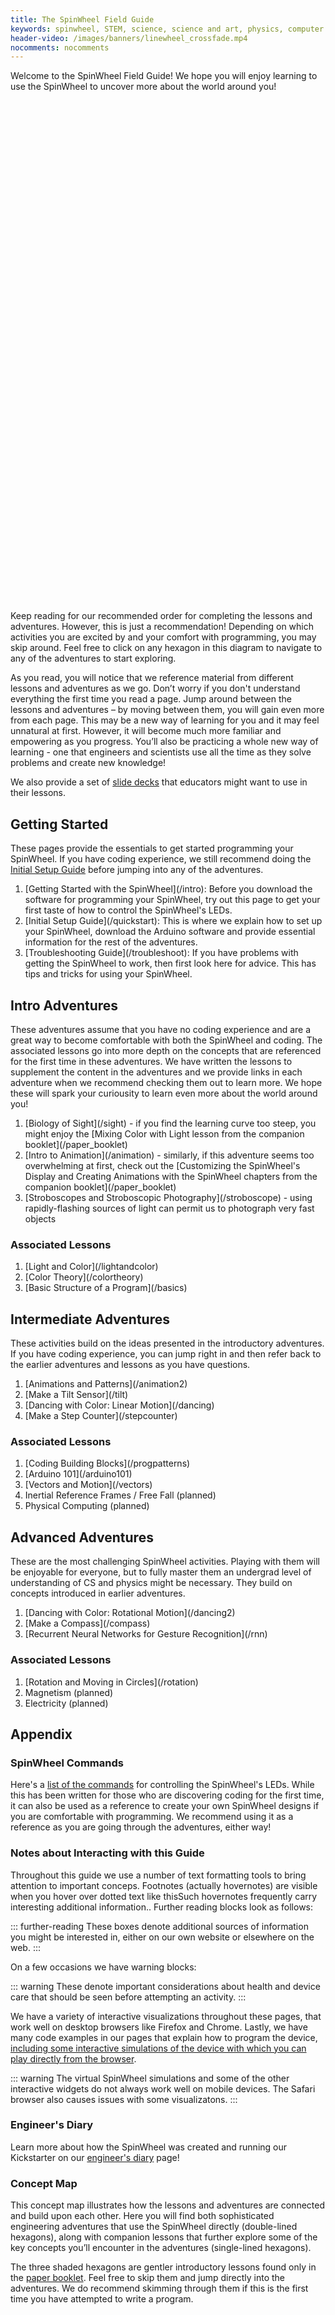 ```yaml
---
title: The SpinWheel Field Guide
keywords: spinwheel, STEM, science, science and art, physics, computer science, middle school, high school, textbook
header-video: /images/banners/linewheel_crossfade.mp4
nocomments: nocomments
---
```


Welcome to the SpinWheel Field Guide! We hope you will enjoy learning to use the SpinWheel to uncover more about the world around you!

<style>
@font-face {
  font-family: 'xkcd';
  src: url('/xkcd-script.ttf')  format('truetype');
}

:root {
  /* Change this to change the appearance of the hexaons */
  --hex-width: 150px; 
  --hex-inner-border: 15px;
  
  /* Other hexagon dimentions */
  --hex-side: calc(var(--hex-width)/2);
  --hex-height: calc(var(--hex-side)*1.7320508075688772);
  --hex-tiptotip: calc(var(--hex-side)*3 - var(--hex-inner-border)*0.75);
  --hex-transition: all .2s ease;
}

/* Hexagons */
.hexagon-container {
  display: grid;
  grid-template-columns: var(--hex-tiptotip) var(--hex-tiptotip) var(--hex-tiptotip) var(--hex-tiptotip);
  grid-auto-rows: calc(var(--hex-height)/2 - var(--hex-inner-border)*1.7320508075688772/8);
  grid-gap: 0 0;
  font-family: xkcd;
}
.hexagon {
  align-items: center;
  cursor: pointer;
  display: flex;
  height: var(--hex-height);
  justify-content: center;
  position: relative;
  transition: var(--hex-transition);
  width: var(--hex-width);
}

.hexagon:nth-child(8n + 5),
.hexagon:nth-child(8n + 6),
.hexagon:nth-child(8n + 7),
.hexagon:nth-child(8n + 8) {
  margin-left: calc(var(--hex-side) * 1.5 - var(--hex-inner-border)*0.375);
}

.hexagon {
  clip-path: polygon(75% 0, 100% 50%, 75% 100%, 25% 100%, 0 50%, 25% 0);
}

.hexagon * {
  display: block;
  display: flex;
  justify-content: center;
  align-items: center;
  transition: var(--hex-transition);
  clip-path: polygon(75% 0, 100% 50%, 75% 100%, 25% 100%, 0 50%, 25% 0);
  background-color: white;
}

.hexagon a {
  text-align: center;
  line-height: 18px;
  font-size: 16px;
  text-decoration: none;
}

.hexagon *:hover {
  background-color: white !important;
  font-size: 18px !important;
}

.hexagon > * {
  width: calc(var(--hex-width) - var(--hex-inner-border));
  height: calc(var(--hex-height) - var(--hex-inner-border)*1.7320508075688772/2);
}

.hexagon > div > div {
  width: calc(var(--hex-width) - 1.8*var(--hex-inner-border));
  height: calc(var(--hex-height) - 1.8*var(--hex-inner-border)*1.7320508075688772/2);
}

.hexagon > div > div > a {
  width: calc(var(--hex-width) - 2.1*var(--hex-inner-border));
  height: calc(var(--hex-height) - 2.1*var(--hex-inner-border)*1.7320508075688772/2);
}
</style>

<ul id="hexmap" class="hexagon-container">
  <li class="hexagon"></li>
  <li class="hexagon"></li>
  <li class="hexagon"></li>
  <li class="hexagon"></li>
  <li class="hexagon"></li>
  <li class="hexagon"></li>
  <li class="hexagon"></li>
  <li class="hexagon"></li>
  <li class="hexagon"></li>
  <li class="hexagon"></li>
  <li class="hexagon"></li>
  <li class="hexagon"></li>
  <li class="hexagon"></li>
  <li class="hexagon"></li>
  <li class="hexagon"></li>
  <li class="hexagon"></li>
  <li class="hexagon"></li>
  <li class="hexagon"></li>
  <li class="hexagon"></li>
  <li class="hexagon"></li>
  <li class="hexagon"></li>
  <li class="hexagon"></li>
  <li class="hexagon"></li>
  <li class="hexagon"></li>
  <li class="hexagon"></li>
  <li class="hexagon"></li>
  <li class="hexagon"></li>
  <li class="hexagon"></li>
  <li class="hexagon"></li>
  <li class="hexagon"></li>
  <li class="hexagon"></li>
  <li class="hexagon"></li>
  <li class="hexagon"></li>
  <li class="hexagon"></li>
  <li class="hexagon"></li>
  <li class="hexagon"></li>
  <li class="hexagon"></li>
  <li class="hexagon"></li>
  <li class="hexagon"></li>
  <li class="hexagon"></li>
  <li class="hexagon"></li>
  <li class="hexagon"></li>
  <li class="hexagon"></li>
  <li class="hexagon"></li>
  <li class="hexagon"></li>
  <li class="hexagon"></li>
  <li class="hexagon"></li>
  <li class="hexagon"></li>
  <li class="hexagon"></li>
</ul>

Keep reading for our recommended order for completing the lessons and adventures. However, this is just a recommendation! Depending on which activities you are excited by and your comfort with programming, you may skip around. Feel free to click on any hexagon in this diagram to navigate to any of the adventures to start exploring.

As you read, you will notice that we reference material from different lessons and adventures as we go. Don’t worry if you don't understand everything the first time you read a page. Jump around between the lessons and adventures – by moving between them, you will gain even more from each page. 
This may be a new way of learning for you and it may feel unnatural at first. However, it will become much more familiar and empowering as you progress. You’ll also be practicing a whole new way of learning - one that engineers and scientists use all the time as they solve problems and create new knowledge! 

We also provide a set of [slide decks](/slides) that educators might want to use in their lessons.

## Getting Started

These pages provide the essentials to get started programming your SpinWheel. 
If you have coding experience, we still recommend doing the [Initial Setup Guide](/quickstart) before jumping into any of the adventures.

<ol>
<li> [Getting Started with the SpinWheel](/intro): Before you download the software for programming your SpinWheel, try out this page to get your first taste of how to control the SpinWheel's LEDs. </li>
<li> [Initial Setup Guide](/quickstart): This is where we explain how to set up your SpinWheel, download the Arduino software and provide essential information for the rest of the adventures. </li>
<li> [Troubleshooting Guide](/troubleshoot): If you have problems with getting the SpinWheel to work, then first look here for advice. This has tips and tricks for using your SpinWheel. </li>
</ol>

## Intro Adventures

These adventures assume that you have no coding experience and are a great way to become comfortable with both the SpinWheel and coding. The associated lessons go into more depth on the concepts that are referenced for the first time in these adventures. We have written the lessons to supplement the content in the adventures and we provide links in each adventure when we recommend checking them out to learn more. We hope these will spark your curiousity to learn even more about the world around you!

<ol>
<li>[Biology of Sight](/sight) - if you find the learning curve too steep, you might enjoy the [Mixing Color with Light lesson from the companion booklet](/paper_booklet)</li>
<li> [Intro to Animation](/animation) - similarly, if this adventure seems too overwhelming at first, check out the [Customizing the SpinWheel&#39;s Display and Creating Animations with the SpinWheel chapters from the companion booklet](/paper_booklet)</li>
<li> [Stroboscopes and Stroboscopic Photography](/stroboscope) - using rapidly-flashing sources of light can permit us to photograph very fast objects </li>
</ol>

### Associated Lessons
<ol>
<li> [Light and Color](/lightandcolor)</li>
<li> [Color Theory](/colortheory) </li>
<li> [Basic Structure of a Program](/basics)</li>
</ol>

## Intermediate Adventures

These activities build on the ideas presented in the introductory adventures. If you have coding experience, you can jump right in and then refer back to the earlier adventures and lessons as you have questions.

<ol>
<li>[Animations and Patterns](/animation2)</li>
<li> [Make a Tilt Sensor](/tilt)</li>
<li> [Dancing with Color: Linear Motion](/dancing)</li>
<li> [Make a Step Counter](/stepcounter)</li>
</ol>

### Associated Lessons
<ol>
<li> [Coding Building Blocks](/progpatterns)</li>
<li> [Arduino 101](/arduino101) </li>
<li> [Vectors and Motion](/vectors)</li>
<li> Inertial Reference Frames / Free Fall (planned)</li>
<li> Physical Computing (planned)</li>
</ol>

## Advanced Adventures

These are the most challenging SpinWheel activities. Playing with them will be enjoyable for everyone, but to fully master them an undergrad level of understanding of CS and physics might be necessary. They build on concepts introduced in earlier adventures.

<ol>
<li> [Dancing with Color: Rotational Motion](/dancing2)</li>
<li> [Make a Compass](/compass)</li>
<li> [Recurrent Neural Networks for Gesture Recognition](/rnn)</li>
</ol>

### Associated Lessons
<ol>
<li> [Rotation and Moving in Circles](/rotation)</li>
<li> Magnetism (planned)</li>
<li> Electricity (planned)</li>
</ol>

## Appendix

### SpinWheel Commands
Here's a [list of the commands](/allcommands) for controlling the SpinWheel's LEDs. While this has been written for those who are discovering coding for the first time, it can also be used as a reference to create your own SpinWheel designs if you are comfortable with programming. We recommend using it as a reference as you are going through the adventures, either way!

### Notes about Interacting with this Guide
Throughout this guide we use a number of text formatting tools to bring attention to important conceps. Footnotes (actually hovernotes) are visible when you hover <span class="footnote">over dotted text like this<span>Such hovernotes frequently carry interesting additional information.</span></span>.
Further reading blocks look as follows:

::: further-reading
These boxes denote additional sources of information you might be interested in, either on our own website or elsewhere on the web.
:::

On a few occasions we have warning blocks:

::: warning
These denote important considerations about health and device care that should be seen before attempting an activity.
:::

We have a variety of interactive visualizations throughout these pages, that work well on desktop browsers like Firefox and Chrome. Lastly, we have many code examples in our pages that explain how to program the device, [including some interactive simulations of the device with which you can play directly from the browser](/intro).

::: warning
The virtual SpinWheel simulations and some of the other interactive widgets do not always work well on mobile devices. The Safari browser also causes issues with some visualizatons.
:::

### Engineer's Diary

Learn more about how the SpinWheel was created and running our Kickstarter on our [engineer's diary](/diary) page!

### Concept Map

This concept map illustrates how the lessons and adventures are connected and build upon each other. Here you will find both sophisticated engineering adventures that use the SpinWheel directly (double-lined hexagons), along with companion lessons that further explore some of the key concepts you’ll encounter in the adventures (single-lined hexagons).

The three shaded hexagons are gentler introductory lessons found only in the [paper booklet](/paper_booklet/). Feel free to skip them and jump directly into the adventures. We do recommend skimming through them if this is the first time you have attempted to write a program.


<ul id="hexmap2" class="hexagon-container">
  <li class="hexagon"></li>
  <li class="hexagon"></li>
  <li class="hexagon"></li>
  <li class="hexagon"></li>
  <li class="hexagon"></li>
  <li class="hexagon"></li>
  <li class="hexagon"></li>
  <li class="hexagon"></li>
  <li class="hexagon"></li>
  <li class="hexagon"></li>
  <li class="hexagon"></li>
  <li class="hexagon"></li>
  <li class="hexagon"></li>
  <li class="hexagon"></li>
  <li class="hexagon"></li>
  <li class="hexagon"></li>
  <li class="hexagon"></li>
  <li class="hexagon"></li>
  <li class="hexagon"></li>
  <li class="hexagon"></li>
  <li class="hexagon"></li>
  <li class="hexagon"></li>
  <li class="hexagon"></li>
  <li class="hexagon"></li>
  <li class="hexagon"></li>
  <li class="hexagon"></li>
  <li class="hexagon"></li>
  <li class="hexagon"></li>
  <li class="hexagon"></li>
  <li class="hexagon"></li>
  <li class="hexagon"></li>
  <li class="hexagon"></li>
  <li class="hexagon"></li>
  <li class="hexagon"></li>
  <li class="hexagon"></li>
  <li class="hexagon"></li>
  <li class="hexagon"></li>
  <li class="hexagon"></li>
  <li class="hexagon"></li>
  <li class="hexagon"></li>
  <li class="hexagon"></li>
  <li class="hexagon"></li>
  <li class="hexagon"></li>
  <li class="hexagon"></li>
  <li class="hexagon"></li>
  <li class="hexagon"></li>
  <li class="hexagon"></li>
  <li class="hexagon"></li>
  <li class="hexagon"></li>
</ul>

<script>
const tiles = [
{x:1, y:1, bgcolor:"#ffffff", textcolor:"#fffff", bordercolor:"#ffffff", inner: false, text:"Begin Here ➘", href:""},
{x:2, y:3, bgcolor:"#ffffff", textcolor:"#25aae1", bordercolor:"#25aae1", inner: true, text:"SpinWheel<br>Initial<br>Setup", href:"/quickstart"},
{x:2, y:2, bgcolor:"#ffffff", textcolor:"#25aae1", bordercolor:"#25aae1", inner: true, text:"SpinWheel<br>Troubleshooting<br>Guide", href:"/troubleshoot"},
{x:2, y:6, bgcolor:"#ffffff", textcolor:"#25aae1", bordercolor:"#25aae1", inner: false, text:"Arduino<br>101", href:"/arduino101"},
//light
{x:2, y:5, bgcolor:"#d0eeec", textcolor:"#13a89e", bordercolor:"#13a89e", inner: true, text:"Mixing<br>Color with<br>Light", href:"/paper_booklet"},
{x:1, y:6, bgcolor:"#ffffff", textcolor:"#13a89e", bordercolor:"#13a89e", inner: true, text:"Biology of<br>Sight", href:"/sight"},
{x:1, y:7, bgcolor:"#ffffff", textcolor:"#13a89e", bordercolor:"#13a89e", inner: false, text:"Color<br>Theory", href:"/colortheory"},
{x:1, y:5, bgcolor:"#ffffff", textcolor:"#13a89e", bordercolor:"#13a89e", inner: false, text:"Light and<br>Color", href:"/lightandcolor"},
//animations
{x:1, y:2, bgcolor:"#ffffff", textcolor:"#0e75bc", bordercolor:"#0e75bc", inner: true, text:"Getting<br>Started<br>with the<br>SpinWheel", href:"/intro"},
{x:2, y:4, bgcolor:"#d3eef9", textcolor:"#0e75bc", bordercolor:"#0e75bc", inner: true, text:"Customizing<br>the SpinWheel&#39;s<br>Display", href:"/paper_booklet"},
{x:3, y:1, bgcolor:"#ffffff", textcolor:"#0e75bc", bordercolor:"#0e75bc", inner: false, text:"Basic<br>Structure<br>of a<br>Program", href:"/basics"},
{x:3, y:3, bgcolor:"#d2e2f0", textcolor:"#0e75bc", bordercolor:"#0e75bc", inner: true, text:"Creating<br>Animations<br>with the<br>SpinWheel", href:"/paper_booklet"},
{x:3, y:2, bgcolor:"#ffffff", textcolor:"#0e75bc", bordercolor:"#0e75bc", inner: false, text:"Coding<br>Building<br>Blocks", href:"/progpatterns"},
{x:3, y:4, bgcolor:"#ffffff", textcolor:"#0e75bc", bordercolor:"#0e75bc", inner: true, text:"Intro to<br>Animation", href:"/animation"},
{x:4, y:5, bgcolor:"#ffffff", textcolor:"#0e75bc", bordercolor:"#0e75bc", inner: true, text:"Animations<br>and<br>Patterns", href:"/animation2"},
//motion
{x:3, y:6, bgcolor:"#ffffff", textcolor:"#9678b6", bordercolor:"#9678b6", inner: true, text:"Make a<br>Tilt Sensor", href:"/tilt"},
{x:3, y:8, bgcolor:"#ffffff", textcolor:"#9678b6", bordercolor:"#9678b6", inner: true, text:"Make a<br>Step Counter", href:"/stepcounter"},
{x:3, y:10, bgcolor:"#ffffff", textcolor:"#9678b6", bordercolor:"#9678b6", inner: true, text:"Gesture<br>recognition", href:"/rnn"},
{x:4, y:7, bgcolor:"#ffffff", textcolor:"#9678b6", bordercolor:"#9678b6", inner: false, text:"Vectors<br>and<br>Motion", href:"/vectors"},
{x:4, y:6, bgcolor:"#ffffff", textcolor:"#9678b6", bordercolor:"#9678b6", inner: true, text:"Dancing<br>with Color:<br>Linear<br>Motion", href:"/dancing"},
{x:4, y:8, bgcolor:"#ffffff", textcolor:"#9678b6", bordercolor:"#9678b6", inner: true, text:"Dancing<br>with Color:<br>Rotational<br>Motion", href:"/dancing2"},
//{x:4, y:9, bgcolor:"#ffffff", textcolor:"#9678b6", bordercolor:"#9678b6", inner: false, text:"Inertial<br>Reference<br>Frames", href:"/inertia"},
{x:4, y:10, bgcolor:"#ffffff", textcolor:"#9678b6", bordercolor:"#9678b6", inner: false, text:"Rotation<br>and<br>Circular<br>Motion", href:"/rotation"},
//magnetism
//{x:2, y:8, bgcolor:"#ffffff", textcolor:"#25aae1", bordercolor:"#25aae1", inner: false, text:"Electricity", href:"/electricity"},
{x:3, y:9, bgcolor:"#ffffff", textcolor:"#ef5188", bordercolor:"#ef5188", inner: true, text:"Make a<br>Compass", href:"/compass"},
//{x:2, y:10, bgcolor:"#ffffff", textcolor:"#ef5188", bordercolor:"#ef5188", inner: false, text:"Magnetism", href:"/magnetism"},
//reference
{x:4, y:1, bgcolor:"#ffffff", textcolor:"#25aae1", bordercolor:"#25aae1", inner: true, text:"SpinWheel<br>Functions<br>Reference", href:"/allcommands"},
//{x:4, y:3, bgcolor:"#ffffff", textcolor:"#25aae1", bordercolor:"#25aae1", inner: false, text:"Physical<br>computing", href:"/physicalcomputing"},
];

function render_hexmap(id) {
  const hexmap = document.getElementById(id);
  const allhexes = hexmap.getElementsByClassName("hexagon");
  for (const tile of tiles) {
    const hex = allhexes[(tile.x-1)+4*(tile.y-1)];

    hex.style["background-color"] = tile.bordercolor;
    var innerHTML = `<a href="${tile.href}" style="color:${tile.textcolor};background-color:${tile.bgcolor}">${tile.text}</a>`;
    if (tile.inner==true) {
      innerHTML = `<div style="background-color:${tile.bgcolor}"><div style="background-color:${tile.bordercolor}">${innerHTML}</div></div>`;
    }
    hex.innerHTML = innerHTML;
  }
}

render_hexmap("hexmap");
render_hexmap("hexmap2");

</script>

Some adventures, like [Biology of Sight](/sight), directly extend material from [the paper field guide](/paper_booklet). Others, like [Dancing with Color](/dancing), are completely new and will help you use the SpinWheel in even more exciting ways. The paper book isn’t required to get started, but it complements the online resources.

<a class="imagecredit" href="https://johnhegarty8.wixsite.com/johnhegarty">Header image credit: Jack Hegarty</a>
